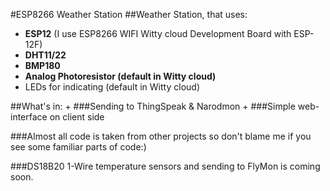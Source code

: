 #ESP8266 Weather Station
##Weather Station, that uses:
<ul>
	<li><b>ESP12</b> (I use ESP8266 WIFI Witty cloud Development Board with ESP-12F)</li>
	<li><b>DHT11/22</b></li>
	<li><b>BMP180</b></li>
	<li><b>Analog Photoresistor (default in Witty cloud)</b></li>
	<li>LEDs for indicating (default in Witty cloud)</li>
</ul>
##What's in:
	+	###Sending to ThingSpeak & Narodmon
	+	###Simple web-interface on client side

###Almost all code is taken from other projects so don't blame me if you see some familiar parts of code:)<br>
	
###DS18B20 1-Wire temperature sensors and sending to FlyMon is coming soon.
